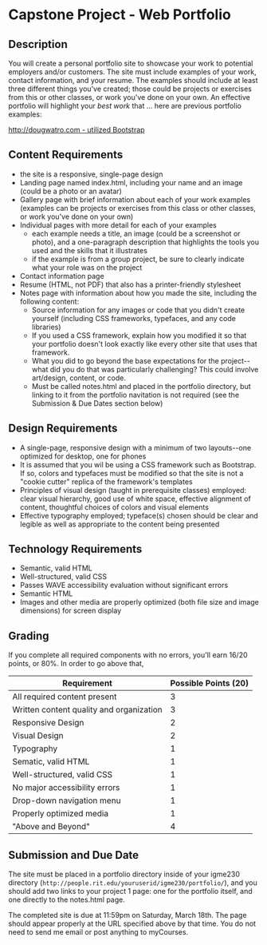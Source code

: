 # Capstone Project - Web Portfolio
## Description
You will create a personal portfolio site to showcase your work to potential employers and/or customers. The site must include examples of your work, contact information, and your resume. The examples should include at least three different things you've created; those could be projects or exercises from this or other classes, or work you've done on your own. An effective portfolio will highlight your *best work* that ... here are previous portfolio examples:

[http://dougwatro.com - utilized Bootstrap](http://dougwatro.com)

## Content Requirements
- the site is a responsive, single-page design
- Landing page named index.html, including your name and an image (could be a photo or an avatar)
- Gallery page with brief information about each of your work examples (examples can be projects or exercises from this class or other classes, or work you've done on your own)
- Individual pages with more detail for each of your examples
    - each example needs a title, an image (could be a screenshot or photo), and a one-paragraph description that highlights the tools you used and the skills that it illustrates
    - if the example is from a group project, be sure to clearly indicate what your role was on the project
- Contact information page
- Resume (HTML, not PDF) that also has a printer-friendly stylesheet
- Notes page with information about how you made the site, including the following content: 
  - Source information for any images or code that you didn't create yourself (including CSS frameworks, typefaces, and any code libraries)
  - If you used a CSS framework, explain how you modified it so that your portfolio doesn't look exactly like every other site that uses that framework. 
  - What you did to go beyond the base expectations for the project--what did you do that was particularly challenging? This could involve art/design, content, or code. 
  - Must be called notes.html and placed in the portfolio directory, but linking to it from the portfolio navitation is not required (see the Submission & Due Dates section below)

## Design Requirements
- A single-page, responsive design with a minimum of two layouts--one optimized for desktop, one for phones
- It is assumed that you wil be using a CSS framework such as Bootstrap. If so, colors and typefaces must be modified so that the site is not a "cookie cutter" replica of the framework's templates
- Principles of visual design (taught in prerequisite classes) employed: clear visual hierarchy, good use of white space, effective alignment of content, thoughtful choices of colors and visual elements
- Effective typography employed; typeface(s) chosen should be clear and legible as well as appropriate to the content being presented


## Technology Requirements
- Semantic, valid HTML
- Well-structured, valid CSS
- Passes WAVE accessibility evaluation without significant errors 
- Semantic HTML
- Images and other media are properly optimized (both file size and image dimensions) for screen display


## Grading
If you complete all required components with no errors, you'll earn 16/20 points, or 80%. In order to go above that, 

Requirement | Possible Points (20) |
----------- | --------------- |
All required content present | 3 |
Written content quality and organization | 3 |
Responsive Design | 2 |
Visual Design | 2 |
Typography | 1 |
Sematic, valid HTML | 1 |
Well-structured, valid CSS | 1 |
No major accessibility errors | 1|
Drop-down navigation menu | 1 |
Properly optimized media | 1 |
"Above and Beyond" | 4 |


## Submission and Due Date
The site must be placed in a portfolio directory inside of your igme230 directory (`http://people.rit.edu/youruserid/igme230/portfolio/`), and you should add two links to your project 1 page: one for the portfolio itself, and one directly to the notes.html page. 

The completed site is due at 11:59pm on Saturday, March 18th. The page should appear properly at the URL specified above by that time. You do not need to send me email or post anything to myCourses.
